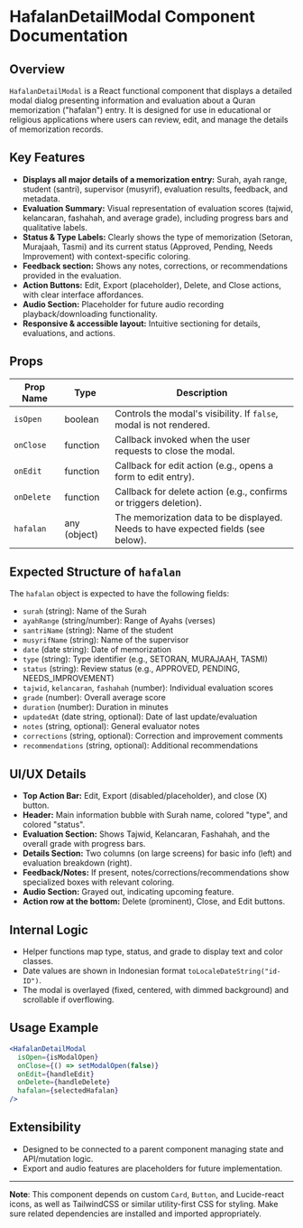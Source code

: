 # HafalanDetailModal Component Documentation

## Overview

`HafalanDetailModal` is a React functional component that displays a detailed modal dialog presenting information and evaluation about a Quran memorization ("hafalan") entry. It is designed for use in educational or religious applications where users can review, edit, and manage the details of memorization records.

## Key Features

- **Displays all major details of a memorization entry:** Surah, ayah range, student (santri), supervisor (musyrif), evaluation results, feedback, and metadata.
- **Evaluation Summary:** Visual representation of evaluation scores (tajwid, kelancaran, fashahah, and average grade), including progress bars and qualitative labels.
- **Status & Type Labels:** Clearly shows the type of memorization (Setoran, Murajaah, Tasmi) and its current status (Approved, Pending, Needs Improvement) with context-specific coloring.
- **Feedback section:** Shows any notes, corrections, or recommendations provided in the evaluation.
- **Action Buttons:** Edit, Export (placeholder), Delete, and Close actions, with clear interface affordances.
- **Audio Section:** Placeholder for future audio recording playback/downloading functionality.
- **Responsive & accessible layout:** Intuitive sectioning for details, evaluations, and actions.

## Props

| Prop Name  | Type         | Description                                                                       |
| ---------- | ------------ | --------------------------------------------------------------------------------- |
| `isOpen`   | boolean      | Controls the modal's visibility. If `false`, modal is not rendered.               |
| `onClose`  | function     | Callback invoked when the user requests to close the modal.                       |
| `onEdit`   | function     | Callback for edit action (e.g., opens a form to edit entry).                      |
| `onDelete` | function     | Callback for delete action (e.g., confirms or triggers deletion).                 |
| `hafalan`  | any (object) | The memorization data to be displayed. Needs to have expected fields (see below). |

## Expected Structure of `hafalan`

The `hafalan` object is expected to have the following fields:

- `surah` (string): Name of the Surah
- `ayahRange` (string/number): Range of Ayahs (verses)
- `santriName` (string): Name of the student
- `musyrifName` (string): Name of the supervisor
- `date` (date string): Date of memorization
- `type` (string): Type identifier (e.g., SETORAN, MURAJAAH, TASMI)
- `status` (string): Review status (e.g., APPROVED, PENDING, NEEDS_IMPROVEMENT)
- `tajwid`, `kelancaran`, `fashahah` (number): Individual evaluation scores
- `grade` (number): Overall average score
- `duration` (number): Duration in minutes
- `updatedAt` (date string, optional): Date of last update/evaluation
- `notes` (string, optional): General evaluator notes
- `corrections` (string, optional): Correction and improvement comments
- `recommendations` (string, optional): Additional recommendations

## UI/UX Details

- **Top Action Bar:** Edit, Export (disabled/placeholder), and close (X) button.
- **Header:** Main information bubble with Surah name, colored "type", and colored "status".
- **Evaluation Section:** Shows Tajwid, Kelancaran, Fashahah, and the overall grade with progress bars.
- **Details Section:** Two columns (on large screens) for basic info (left) and evaluation breakdown (right).
- **Feedback/Notes:** If present, notes/corrections/recommendations show specialized boxes with relevant coloring.
- **Audio Section:** Grayed out, indicating upcoming feature.
- **Action row at the bottom:** Delete (prominent), Close, and Edit buttons.

## Internal Logic

- Helper functions map type, status, and grade to display text and color classes.
- Date values are shown in Indonesian format `toLocaleDateString("id-ID")`.
- The modal is overlayed (fixed, centered, with dimmed background) and scrollable if overflowing.

## Usage Example

```jsx
<HafalanDetailModal
  isOpen={isModalOpen}
  onClose={() => setModalOpen(false)}
  onEdit={handleEdit}
  onDelete={handleDelete}
  hafalan={selectedHafalan}
/>
```

## Extensibility

- Designed to be connected to a parent component managing state and API/mutation logic.
- Export and audio features are placeholders for future implementation.

---

**Note**: This component depends on custom `Card`, `Button`, and Lucide-react icons, as well as TailwindCSS or similar utility-first CSS for styling. Make sure related dependencies are installed and imported appropriately.

